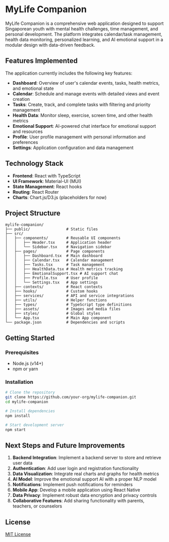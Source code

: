 # MyLife Companion

MyLife Companion is a comprehensive web application designed to support Singaporean youth with mental health challenges, time management, and personal development. The platform integrates calendar/task management, health data monitoring, personalized learning, and AI emotional support in a modular design with data-driven feedback.

## Features Implemented

The application currently includes the following key features:

- **Dashboard**: Overview of user's calendar events, tasks, health metrics, and emotional state
- **Calendar**: Schedule and manage events with detailed views and event creation
- **Tasks**: Create, track, and complete tasks with filtering and priority management
- **Health Data**: Monitor sleep, exercise, screen time, and other health metrics
- **Emotional Support**: AI-powered chat interface for emotional support and resources
- **Profile**: User profile management with personal information and preferences
- **Settings**: Application configuration and data management

## Technology Stack

- **Frontend**: React with TypeScript
- **UI Framework**: Material-UI (MUI)
- **State Management**: React hooks
- **Routing**: React Router
- **Charts**: Chart.js/D3.js (placeholders for now)

## Project Structure

```
mylife-companion/
├── public/                # Static files
├── src/
│   ├── components/        # Reusable UI components
│   │   ├── Header.tsx     # Application header
│   │   └── Sidebar.tsx    # Navigation sidebar
│   ├── pages/             # Page components
│   │   ├── Dashboard.tsx  # Main dashboard
│   │   ├── Calendar.tsx   # Calendar management
│   │   ├── Tasks.tsx      # Task management
│   │   ├── HealthData.tsx # Health metrics tracking
│   │   ├── EmotionalSupport.tsx # AI support chat
│   │   ├── Profile.tsx    # User profile
│   │   └── Settings.tsx   # App settings
│   ├── contexts/          # React contexts
│   ├── hooks/             # Custom hooks
│   ├── services/          # API and service integrations
│   ├── utils/             # Helper functions
│   ├── types/             # TypeScript type definitions
│   ├── assets/            # Images and media files
│   ├── styles/            # Global styles
│   └── App.tsx            # Main App component
└── package.json           # Dependencies and scripts
```

## Getting Started

### Prerequisites
- Node.js (v14+)
- npm or yarn

### Installation

```bash
# Clone the repository
git clone https://github.com/your-org/mylife-companion.git
cd mylife-companion

# Install dependencies
npm install

# Start development server
npm start
```

## Next Steps and Future Improvements

1. **Backend Integration**: Implement a backend server to store and retrieve user data
2. **Authentication**: Add user login and registration functionality
3. **Data Visualization**: Integrate real charts and graphs for health metrics
4. **AI Model**: Improve the emotional support AI with a proper NLP model
5. **Notifications**: Implement push notifications for reminders
6. **Mobile App**: Develop a mobile application using React Native
7. **Data Privacy**: Implement robust data encryption and privacy controls
8. **Collaborative Features**: Add sharing functionality with parents, teachers, or counselors

## License

[MIT License](LICENSE)
